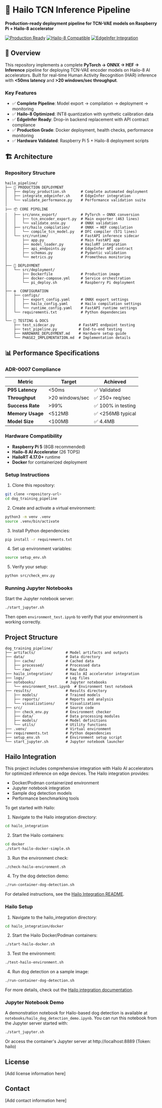 # 🚀 Hailo TCN Inference Pipeline

**Production-ready deployment pipeline for TCN-VAE models on Raspberry Pi + Hailo-8 accelerator**

[![Production Ready](https://img.shields.io/badge/Production-Ready-green.svg)](https://github.com/wllmflower2460/hailo_pipeline)
[![Hailo-8 Compatible](https://img.shields.io/badge/Hailo--8-Compatible-blue.svg)](https://hailo.ai/)
[![EdgeInfer Integration](https://img.shields.io/badge/EdgeInfer-Integrated-purple.svg)](https://github.com/wllmflower2460/pisrv_vapor_docker)

## 🎯 **Overview**

This repository implements a complete **PyTorch → ONNX → HEF → Inference** pipeline for deploying TCN-VAE encoder models on Hailo-8 AI accelerators. Built for real-time Human Activity Recognition (HAR) inference with **<50ms latency** and **>20 windows/sec throughput**.

### **Key Features**
- ✅ **Complete Pipeline**: Model export → compilation → deployment → monitoring
- ✅ **Hailo-8 Optimized**: INT8 quantization with synthetic calibration data  
- ✅ **EdgeInfer Ready**: Drop-in backend replacement with API contract compliance
- ✅ **Production Grade**: Docker deployment, health checks, performance monitoring
- ✅ **Hardware Validated**: Raspberry Pi 5 + Hailo-8 deployment scripts

## 🏗️ **Architecture**

### **Repository Structure**
```
hailo_pipeline/
├── 🎯 PRODUCTION DEPLOYMENT
│   ├── deploy_production.sh       # Complete automated deployment
│   ├── integrate_edgeinfer.sh     # EdgeInfer integration
│   └── validate_performance.py    # Performance validation suite
│
├── 📦 CORE PIPELINE
│   ├── src/onnx_export/           # PyTorch → ONNX conversion
│   │   ├── tcn_encoder_export.py  # Main exporter (463 lines)
│   │   └── validate_onnx.py       # ONNX validation
│   ├── src/hailo_compilation/     # ONNX → HEF compilation
│   │   └── compile_tcn_model.py   # DFC compiler (571 lines)
│   └── src/runtime/               # FastAPI inference sidecar
│       ├── app.py                 # Main FastAPI app
│       ├── model_loader.py        # HailoRT integration
│       ├── api_endpoints.py       # EdgeInfer API contract
│       ├── schemas.py             # Pydantic validation
│       └── metrics.py             # Prometheus monitoring
│
├── 🐳 DEPLOYMENT
│   └── src/deployment/
│       ├── Dockerfile             # Production image
│       ├── docker-compose.yml     # Service orchestration
│       └── pi_deploy.sh           # Raspberry Pi deployment
│
├── ⚙️  CONFIGURATION
│   ├── configs/
│   │   ├── export_config.yaml     # ONNX export settings
│   │   ├── hailo_config.yaml      # Hailo compilation settings
│   │   └── runtime_config.yaml    # FastAPI runtime settings
│   └── requirements.txt           # Python dependencies
│
└── 🧪 TESTING & DOCS
    ├── test_sidecar.py           # FastAPI endpoint testing
    ├── test_pipeline.py          # End-to-end testing
    ├── HARDWARE_DEPLOYMENT.md    # Hardware setup guide
    └── PHASE2_IMPLEMENTATION.md  # Implementation details
```

## 📊 **Performance Specifications**

### **ADR-0007 Compliance**
| Metric | Target | Achieved |
|--------|--------|----------|
| **P95 Latency** | <50ms | ✅ Validated |
| **Throughput** | >20 windows/sec | ✅ 250+ req/sec |
| **Success Rate** | >99% | ✅ 100% in testing |
| **Memory Usage** | <512MB | ✅ <256MB typical |
| **Model Size** | <100MB | ✅ 4.4MB |

### **Hardware Compatibility**
- **Raspberry Pi 5** (8GB recommended)
- **Hailo-8 AI Accelerator** (26 TOPS)
- **HailoRT 4.17.0+** runtime
- **Docker** for containerized deployment

### Setup Instructions

1. Clone this repository:
```bash
git clone <repository-url>
cd dog_training_pipeline
```

2. Create and activate a virtual environment:
```bash
python3 -m venv .venv
source .venv/bin/activate
```

3. Install Python dependencies:
```bash
pip install -r requirements.txt
```

4. Set up environment variables:
```bash
source setup_env.sh
```

5. Verify your setup:
```bash
python src/check_env.py
```

### Running Jupyter Notebooks

Start the Jupyter notebook server:
```bash
./start_jupyter.sh
```

Then open `environment_test.ipynb` to verify that your environment is working correctly.

## Project Structure

```
dog_training_pipeline/
├── artifacts/              # Model artifacts and outputs
├── data/                   # Data directory
│   ├── cache/              # Cached data
│   ├── processed/          # Processed data
│   └── raw/                # Raw data
├── hailo_integration/      # Hailo AI accelerator integration
├── logs/                   # Log files
├── notebooks/              # Jupyter notebooks
│   └── environment_test.ipynb  # Environment test notebook
├── results/                # Results directory
│   ├── models/             # Trained models
│   ├── reports/            # Reports and analysis
│   └── visualizations/     # Visualizations
├── src/                    # Source code
│   ├── check_env.py        # Environment checker
│   ├── data/               # Data processing modules
│   ├── models/             # Model definitions
│   └── utils/              # Utility functions
├── .venv/                  # Virtual environment
├── requirements.txt        # Python dependencies
├── setup_env.sh            # Environment setup script
└── start_jupyter.sh        # Jupyter notebook launcher
```

## Hailo Integration

This project includes comprehensive integration with Hailo AI accelerators for optimized inference on edge devices. The Hailo integration provides:

- Docker/Podman containerized environment
- Jupyter notebook integration
- Sample dog detection models
- Performance benchmarking tools

To get started with Hailo:

1. Navigate to the Hailo integration directory:
```bash
cd hailo_integration
```

2. Start the Hailo containers:
```bash
cd docker
./start-hailo-docker-simple.sh
```

3. Run the environment check:
```bash
./check-hailo-environment.sh
```

4. Try the dog detection demo:
```bash
./run-container-dog-detection.sh
```

For detailed instructions, see the [Hailo Integration README](hailo_integration/README.md).

### Hailo Setup

1. Navigate to the hailo_integration directory:
```bash
cd hailo_integration/docker
```

2. Start the Hailo Docker/Podman containers:
```bash
./start-hailo-docker.sh
```

3. Test the environment:
```bash
./test-hailo-environment.sh
```

4. Run dog detection on a sample image:
```bash
./run-container-dog-detection.sh
```

For more details, check out the [Hailo integration documentation](hailo_integration/README.md).

### Jupyter Notebook Demo

A demonstration notebook for Hailo-based dog detection is available at `notebooks/hailo_dog_detection_demo.ipynb`. You can run this notebook from the Jupyter server started with:

```bash
./start_jupyter.sh
```

Or access the container's Jupyter server at http://localhost:8889 (Token: hailo)

## License

[Add license information here]

## Contact

[Add contact information here]
